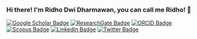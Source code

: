 ### Hi there! I'm Ridho Dwi Dharmawan, you can call me Ridho! 👋

[![Google Scholar Badge](https://img.shields.io/badge/Google-Scholar-red)](https://scholar.google.com/citations?user=0fb0Ir4AAAAJ&hl=id)
[![ResearchGate Badge](https://img.shields.io/badge/Research-Gate-00CCBB)](https://www.researchgate.net/profile/Ridho-Dharmawan)
[![ORCID Badge](https://img.shields.io/badge/ORCID-iD-A6CE39)](https://orcid.org/0000-0002-7204-1894)
[![Scopus Badge](https://img.shields.io/badge/Scopus-SC-orange)](https://www.scopus.com/authid/detail.uri?authorId=57198350296)
[![LinkedIn Badge](https://img.shields.io/badge/Linked-In-01649B)](https://www.linkedin.com/in/ridhodwi/)
[![Twitter Badge](https://img.shields.io/twitter/follow/ridhodwid?label=Follow&style=social)](https://twitter.com/intent/follow?screen_name=ridhodwid)
